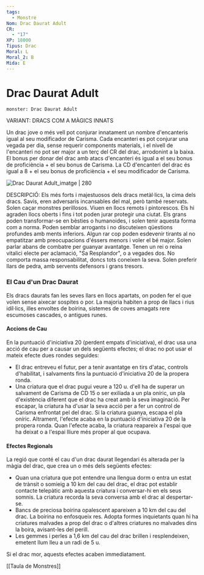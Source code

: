 ```yaml
---
tags:
  - Monstre
Nom: Drac Daurat Adult
CR:
  - "17"
XP: 18000
Tipus: Drac
Moral: L
Moral_2: B
Mida: E
---
```

# Drac Daurat Adult

```statblock
monster: Drac Daurat Adult
```

VARIANT: DRACS COM A MÀGICS INNATS

Un drac jove o més vell pot conjurar innatament un nombre d'encanteris igual al seu modificador de Carisma. Cada encanteri es pot conjurar una vegada per dia, sense requerir components materials, i el nivell de l'encanteri no pot ser major a un terç del CR del drac, arrodonint a la baixa. El bonus per donar del drac amb atacs d'encanteri és igual a el seu bonus de proficiència + el seu bonus de Carisma. La CD d'encanteri del drac és igual a 8 + el seu bonus de proficiència + el seu modificador de Carisma.

![Drac Daurat Adult_imatge | 280](https://static.wikia.nocookie.net/dragons-for-life/images/d/d4/Ff441c72a5fd9492116c49717656dbe0.png/revision/latest?cb=20200128224900)

DESCRIPCIÓ: 
Els més forts i majestuosos dels dracs metàl·lics, la cima dels dracs. Savis, eren adversaris incansables del mal, però també reservats. Solen caçar monstres perillosos. Viuen en llocs remots i pintorescos. Els hi agraden llocs oberts i fins i tot poden jurar protegir una ciutat. Els grans poden transformar-se en bèsties o humanoides, i solen tenir aquesta forma com a norma. Poden semblar arrogants i no discuteixen qüestions profundes amb ments inferiors. Algun rar cop poden esdevenir tirants al no empatitzar amb preocupacions d'éssers menors i voler el bé major. Solen parlar abans de combatre per guanyar avantatge. Tenen un rei o reina vitalici electe per aclamació, "Sa Resplandor", o a vegades dos. No comporta massa responsabilitat, doncs tots coneixen la seva. Solen preferir llars de pedra, amb servents defensors i grans tresors.
### El Cau d'un Drac Daurat

Els dracs daurats fan les seves llars en llocs apartats, on poden fer el que volen sense aixecar sospites o por. La majoria habiten a prop de llacs i rius idíl·lics, illes envoltes de boirina, sistemes de coves amagats rere escumoses cascades, o antigues runes.
#### Accions de Cau

En la puntuació d'iniciativa 20 (perdent empats d'iniciativa), el drac usa una acció de cau per a causar un dels següents efectes; el drac no pot usar el mateix efecte dues rondes seguides:

- El drac entreveu el futur, per a tenir avantatge en tirs d'atac, controls d'habilitat, i salvaments fins la puntuació d'iniciativa 20 de la propera ronda.
- Una criatura que el drac pugui veure a 120 u. d'ell ha de superar un salvament de Carisma de CD 15 o ser exiliada a un pla oníric, un pla d'existència diferent que el drac ha creat amb la seva imaginació. Per escapar, la criatura ha d'usar la seva acció per a fer un control de Carisma enfrontat pel del drac. Si la criatura guanya, escapa el pla oníric. Altrament, l'efecte acaba en la puntuació d'iniciativa 20 de la propera ronda. Quan l'efecte acaba, la criatura reapareix a l'espai que ha deixat o a l'espai lliure més proper al que ocupava. 
#### Efectes Regionals

La regió que conté el cau d'un drac daurat llegendari és alterada per la màgia del drac, que crea un o més dels següents efectes:

- Quan una criatura que pot entendre una llengua dorm o entra un estat de trànsit o somieig a 10 km del cau del drac, el drac pot establir contacte telepàtic amb aquesta criatura i conversar-hi en els seus somnis. La criatura recorda la seva conversa amb el drac al despertar-se.
- Bancs de preciosa boirina opalescent apareixen a 10 km del cau del drac. La boirina no enfosqueix res. Adopta formes inquietants quan hi ha criatures malvades a prop del drac o d'altres criatures no malvades dins la boira, avisant-les del perill.
- Les gemmes i perles a 1,6 km del cau del drac brillen i resplendeixen, emetent llum lleu a un radi de 5 u.

Si el drac mor, aquests efectes acaben immediatament.

[[Taula de Monstres]]